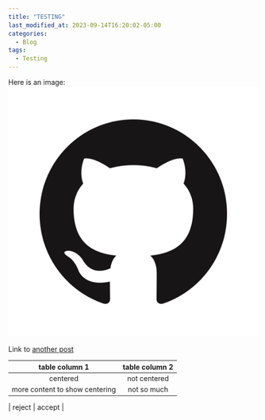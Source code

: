 ```yaml
---
title: "TESTING"
last_modified_at: 2023-09-14T16:20:02-05:00
categories:
  - Blog
tags:
  - Testing
---
```

Here is an image: ![logo](/assets/images/GitHub-Mark.png) 

Link to [another post](/_posts/2010-01-08-post-chat.md)

| table column 1 | table column 2 |
| :----------: | :-----: | 
| centered | not centered |
| more content to show centering | not so much |

| reject | accept |